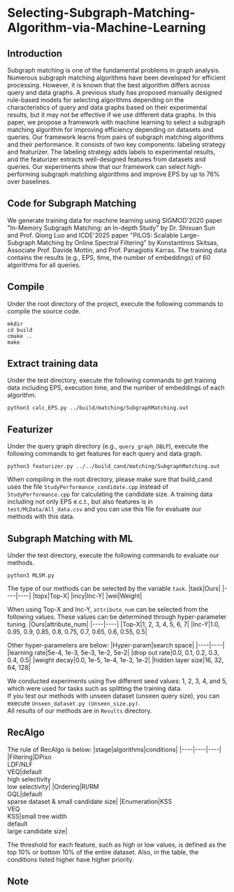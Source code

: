 # Selecting-Subgraph-Matching-Algorithm-via-Machine-Learning

## Introduction
Subgraph matching is one of the fundamental problems in graph
analysis. Numerous subgraph matching algorithms have been developed
for efficient processing. However, it is known that the best
algorithm differs across query and data graphs. A previous study
has proposed manually designed rule-based models for selecting algorithms
depending on the characteristics of query and data graphs
based on their experimental results, but it may not be effective if
we use different data graphs. In this paper, we propose a framework
with machine learning to select a subgraph matching algorithm
for improving efficiency depending on datasets and queries. Our
framework learns from pairs of subgraph matching algorithms
and their performance. It consists of two key components: labeling
strategy and featurizer. The labeling strategy adds labels to experimental
results, and the featurizer extracts well-designed features
from datasets and queries. Our experiments show that our framework
can select high-performing subgraph matching algorithms
and improve EPS by up to 76% over baselines.

## Code for Subgraph Matching
We generate training data for machine learning using SIGMOD'2020 paper "In-Memory Subgraph Matching: an In-depth Study" by Dr. Shixuan Sun and Prof. Qiong Luo and ICDE'2025 paper "PILOS: Scalable Large-Subgraph Matching by Online Spectral Filtering" by Konstantinos Skitsas, Associate Prof. Davide Mottin, and Prof. Panagiotis Karras. 
The training data contains the results (e.g., EPS, time, the number of embeddings) of 60 algorithms for all queries.

## Compile
Under the root directory of the project, execute the following commands to compile the source code.
```
mkdir
cd build
cmake ..
make
```

## Extract training data
Under the test directory, execute the following commands to get training data including EPS, execution time, and the number of embeddings of each algorithm.
```
python3 calc_EPS.py ../build/matching/SubgraphMatching.out
```

## Featurizer
Under the query graph directory (e.g., ```query_graph_DBLP```), execute the following commands to get features for each query and data graph.
```
python3 featurizer.py ../../build_cand/matching/SubgraphMatching.out
```
When compiling in the root directory, please make sure that build_cand uses the file ```StudyPerformance_candidate.cpp``` instead of ```StudyPerformance.cpp``` for calculating the candidate size.
A training data including not only EPS e.c.t., but also features is in ```test/MLData/All_data.csv``` and you can use this file for evaluate our methods with this data.

## Subgraph Matching with ML
Under the test directory, execute the following commands to evaluate our methods.
```
python3 MLSM.py
```
The type of our methods can be selected by the variable ```task```.
|task|Ours|
|----|----|
|topx|Top-X|
|incy|Inc-Y|
|wei|Weight|

When using Top-X and Inc-Y, ```attribute_num``` can be selected from the following values. These values can be determined through hyper-parameter tuning.
|Ours|attribute_num|
|----|----|
|Top-X|1, 2, 3, 4, 5, 6, 7|
|Inc-Y|1.0, 0.95, 0.9, 0.85, 0.8, 0.75, 0.7, 0.65, 0.6, 0.55, 0.5|

Other hyper-parameters are below:
|Hyper-param|search space|
|----|----|
|learning rate|5e-4, 1e-3, 5e-3, 1e-2, 5e-2|
|drop out rate|0.0, 0.1, 0.2, 0.3, 0.4, 0.5|
|weight decay|0.0, 1e-5, 1e-4, 1e-3, 1e-2|
|hidden layer size|16, 32, 64, 128|

We conducted experiments using five different seed values: 1, 2, 3, 4, and 5, which were used for tasks such as splitting the training data.\
If you test our methods with unseen dataset (unseen query size), you can execute ```Unseen_dataset.py (Unseen_size.py)```.\
All results of our methods are in ```Results``` directory.

## RecAlgo
The rule of RecAlgo is below:
|stage|algorithms|conditions|
|----|----|----|
|Filtering|DPiso<br>LDF/NLF<br>VEQ|default<br>high selectivity<br>low selectivity|
|Ordering|RI/RM<br>GQL|default<br>sparse dataset & small candidate size|
|Enumeration|KSS<br>VEQ<br>KSS|small tree width<br>default<br>large candidate size|

The threshold for each feature, such as high or low values, is defined as the top 10% or bottom 10% of the entire dataset.
Also, in the table, the conditions listed higher have higher priority.

## Note
